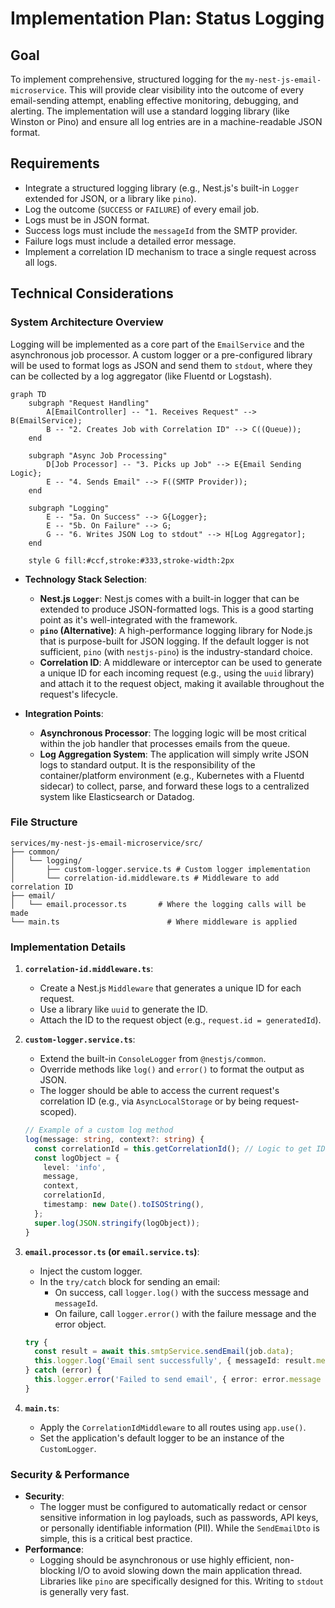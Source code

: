 # Implementation Plan: Status Logging

## Goal

To implement comprehensive, structured logging for the `my-nest-js-email-microservice`. This will provide clear visibility into the outcome of every email-sending attempt, enabling effective monitoring, debugging, and alerting. The implementation will use a standard logging library (like Winston or Pino) and ensure all log entries are in a machine-readable JSON format.

## Requirements

- Integrate a structured logging library (e.g., Nest.js's built-in `Logger` extended for JSON, or a library like `pino`).
- Log the outcome (`SUCCESS` or `FAILURE`) of every email job.
- Logs must be in JSON format.
- Success logs must include the `messageId` from the SMTP provider.
- Failure logs must include a detailed error message.
- Implement a correlation ID mechanism to trace a single request across all logs.

## Technical Considerations

### System Architecture Overview

Logging will be implemented as a core part of the `EmailService` and the asynchronous job processor. A custom logger or a pre-configured library will be used to format logs as JSON and send them to `stdout`, where they can be collected by a log aggregator (like Fluentd or Logstash).

```mermaid
graph TD
    subgraph "Request Handling"
        A[EmailController] -- "1. Receives Request" --> B(EmailService);
        B -- "2. Creates Job with Correlation ID" --> C((Queue));
    end

    subgraph "Async Job Processing"
        D[Job Processor] -- "3. Picks up Job" --> E{Email Sending Logic};
        E -- "4. Sends Email" --> F((SMTP Provider));
    end

    subgraph "Logging"
        E -- "5a. On Success" --> G{Logger};
        E -- "5b. On Failure" --> G;
        G -- "6. Writes JSON Log to stdout" --> H[Log Aggregator];
    end

    style G fill:#ccf,stroke:#333,stroke-width:2px
```

- **Technology Stack Selection**:
  - **Nest.js `Logger`**: Nest.js comes with a built-in logger that can be extended to produce JSON-formatted logs. This is a good starting point as it's well-integrated with the framework.
  - **`pino` (Alternative)**: A high-performance logging library for Node.js that is purpose-built for JSON logging. If the default logger is not sufficient, `pino` (with `nestjs-pino`) is the industry-standard choice.
  - **Correlation ID**: A middleware or interceptor can be used to generate a unique ID for each incoming request (e.g., using the `uuid` library) and attach it to the request object, making it available throughout the request's lifecycle.

- **Integration Points**:
  - **Asynchronous Processor**: The logging logic will be most critical within the job handler that processes emails from the queue.
  - **Log Aggregation System**: The application will simply write JSON logs to standard output. It is the responsibility of the container/platform environment (e.g., Kubernetes with a Fluentd sidecar) to collect, parse, and forward these logs to a centralized system like Elasticsearch or Datadog.

### File Structure

```plaintext
services/my-nest-js-email-microservice/src/
├── common/
│   └── logging/
│       ├── custom-logger.service.ts # Custom logger implementation
│       └── correlation-id.middleware.ts # Middleware to add correlation ID
├── email/
│   └── email.processor.ts       # Where the logging calls will be made
└── main.ts                        # Where middleware is applied
```

### Implementation Details

1. **`correlation-id.middleware.ts`**:
    - Create a Nest.js `Middleware` that generates a unique ID for each request.
    - Use a library like `uuid` to generate the ID.
    - Attach the ID to the request object (e.g., `request.id = generatedId`).

2. **`custom-logger.service.ts`**:
    - Extend the built-in `ConsoleLogger` from `@nestjs/common`.
    - Override methods like `log()` and `error()` to format the output as JSON.
    - The logger should be able to access the current request's correlation ID (e.g., via `AsyncLocalStorage` or by being request-scoped).

    ```typescript
    // Example of a custom log method
    log(message: string, context?: string) {
      const correlationId = this.getCorrelationId(); // Logic to get ID
      const logObject = {
        level: 'info',
        message,
        context,
        correlationId,
        timestamp: new Date().toISOString(),
      };
      super.log(JSON.stringify(logObject));
    }
    ```

3. **`email.processor.ts` (or `email.service.ts`)**:
    - Inject the custom logger.
    - In the `try/catch` block for sending an email:
      - On success, call `logger.log()` with the success message and `messageId`.
      - On failure, call `logger.error()` with the failure message and the error object.

    ```typescript
    try {
      const result = await this.smtpService.sendEmail(job.data);
      this.logger.log('Email sent successfully', { messageId: result.messageId });
    } catch (error) {
      this.logger.error('Failed to send email', { error: error.message });
    }
    ```

4. **`main.ts`**:
    - Apply the `CorrelationIdMiddleware` to all routes using `app.use()`.
    - Set the application's default logger to be an instance of the `CustomLogger`.

### Security & Performance

- **Security**:
  - The logger must be configured to automatically redact or censor sensitive information in log payloads, such as passwords, API keys, or personally identifiable information (PII). While the `SendEmailDto` is simple, this is a critical best practice.
- **Performance**:
  - Logging should be asynchronous or use highly efficient, non-blocking I/O to avoid slowing down the main application thread. Libraries like `pino` are specifically designed for this. Writing to `stdout` is generally very fast.
